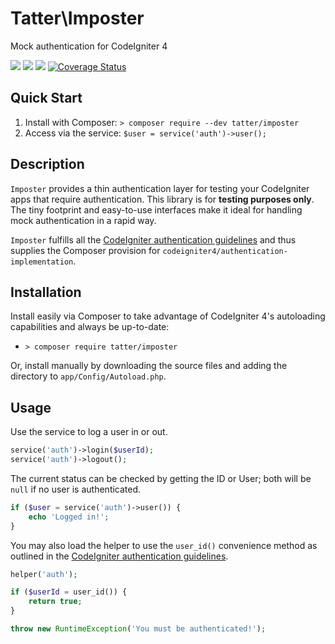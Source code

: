 # Tatter\Imposter
Mock authentication for CodeIgniter 4

[![](https://github.com/tattersoftware/codeigniter4-imposter/workflows/PHPUnit/badge.svg)](https://github.com/tattersoftware/codeigniter4-imposter/actions/workflows/test.yml)
[![](https://github.com/tattersoftware/codeigniter4-imposter/workflows/PHPStan/badge.svg)](https://github.com/tattersoftware/codeigniter4-imposter/actions/workflows/analyze.yml)
[![](https://github.com/tattersoftware/codeigniter4-imposter/workflows/Deptrac/badge.svg)](https://github.com/tattersoftware/codeigniter4-imposter/actions/workflows/inspect.yml)
[![Coverage Status](https://coveralls.io/repos/github/tattersoftware/codeigniter4-imposter/badge.svg?branch=develop)](https://coveralls.io/github/tattersoftware/codeigniter4-imposter?branch=develop)

## Quick Start

1. Install with Composer: `> composer require --dev tatter/imposter`
2. Access via the service: `$user = service('auth')->user();`

## Description

`Imposter` provides a thin authentication layer for testing your CodeIgniter apps that
require authentication. This library is for **testing purposes only**. The tiny footprint
and easy-to-use interfaces make it ideal for handling mock authentication in a rapid way.

`Imposter` fulfills all the [CodeIgniter authentication guidelines](https://codeigniter4.github.io/CodeIgniter4/extending/authentication.html)
and thus supplies the Composer provision for `codeigniter4/authentication-implementation`.

## Installation

Install easily via Composer to take advantage of CodeIgniter 4's autoloading capabilities
and always be up-to-date:
* `> composer require tatter/imposter`

Or, install manually by downloading the source files and adding the directory to
`app/Config/Autoload.php`.

## Usage

Use the service to log a user in or out.

```php
service('auth')->login($userId);
service('auth')->logout();
```

The current status can be checked by getting the ID or User; both will be `null` if no
user is authenticated.

```php
if ($user = service('auth')->user()) {
	echo 'Logged in!';
}
```

You may also load the helper to use the `user_id()` convenience method as outlined in the
[CodeIgniter authentication guidelines](https://codeigniter4.github.io/CodeIgniter4/extending/authentication.html).

```php
helper('auth');

if ($userId = user_id()) {
	return true;
}

throw new RuntimeException('You must be authenticated!');
```
